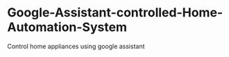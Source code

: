 # Google-Assistant-controlled-Home-Automation-System
Control home appliances using google assistant
